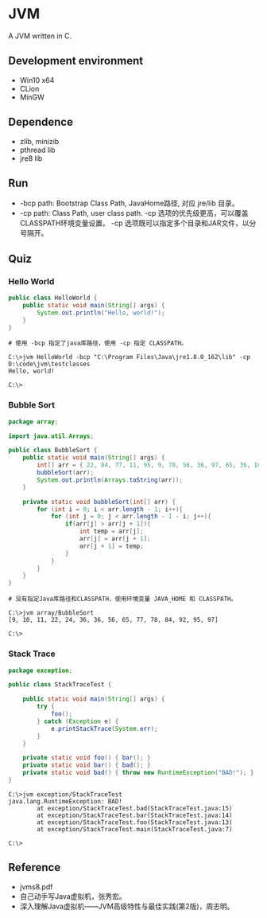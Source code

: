 # JVM
A JVM written in C.

## Development environment
* Win10 x64
* CLion
* MinGW

## Dependence
* zlib, minizib
* pthread lib
* jre8 lib

## Run
* -bcp path: Bootstrap Class Path, JavaHome路径, 对应 jre/lib 目录。
* -cp path: Class Path, user class path.
-cp 选项的优先级更高，可以覆盖CLASSPATH环境变量设置。
-cp 选项既可以指定多个目录和JAR文件，以分号隔开。

## Quiz
### Hello World
```java
public class HelloWorld {
    public static void main(String[] args) {
        System.out.println("Hello, world!");
    }
}
```

```
# 使用 -bcp 指定了java库路径，使用 -cp 指定 CLASSPATH。

C:\>jvm HelloWorld -bcp "C:\Program Files\Java\jre1.8.0_162\lib" -cp D:\code\jvm\testclasses
Hello, world!

C:\>
```
### Bubble Sort
```java
package array;

import java.util.Arrays;

public class BubbleSort {
    public static void main(String[] args) {
        int[] arr = { 22, 84, 77, 11, 95, 9, 78, 56, 36, 97, 65, 36, 10, 24, 92 };
        bubbleSort(arr);
        System.out.println(Arrays.toString(arr));
    }

    private static void bubbleSort(int[] arr) {
        for (int i = 0; i < arr.length - 1; i++){
            for (int j = 0; j < arr.length - 1 - i; j++){
                if(arr[j] > arr[j + 1]){
                    int temp = arr[j];
                    arr[j] = arr[j + 1];
                    arr[j + 1] = temp;
                }
            }
        }
    }
}
```

```
# 没有指定Java库路径和CLASSPATH，使用环境变量 JAVA_HOME 和 CLASSPATH。

C:\>jvm array/BubbleSort
[9, 10, 11, 22, 24, 36, 36, 56, 65, 77, 78, 84, 92, 95, 97]

C:\>
```
### Stack Trace
```java
package exception;

public class StackTraceTest {

    public static void main(String[] args) {
        try {
            foo();
        } catch (Exception e) {
            e.printStackTrace(System.err);
        }
    }

    private static void foo() { bar(); }
    private static void bar() { bad(); }
    private static void bad() { throw new RuntimeException("BAD!"); }
}
```
```
C:\>jvm exception/StackTraceTest
java.lang.RuntimeException: BAD!
        at exception/StackTraceTest.bad(StackTraceTest.java:15)
        at exception/StackTraceTest.bar(StackTraceTest.java:14)
        at exception/StackTraceTest.foo(StackTraceTest.java:13)
        at exception/StackTraceTest.main(StackTraceTest.java:7)

C:\>
```
## Reference
* jvms8.pdf
* 自己动手写Java虚拟机，张秀宏。
* 深入理解Java虚拟机——JVM高级特性与最佳实践(第2版)，周志明。

